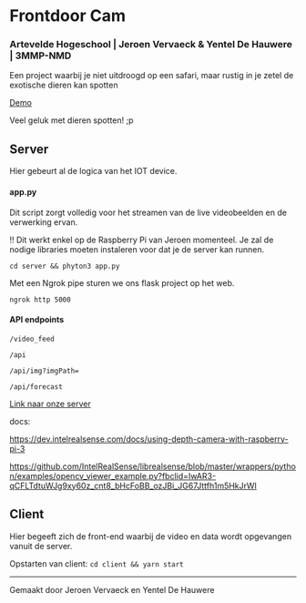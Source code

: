 # Frontdoor Cam #

### Artevelde Hogeschool | Jeroen Vervaeck & Yentel De Hauwere | 3MMP-NMD

Een project waarbij je niet uitdroogd op een safari, maar rustig in je zetel de exotische dieren kan spotten

[Demo](https://35f8-2a02-1812-1639-b00-d2c6-fa18-e342-75a9.ngrok.io/)

Veel geluk met dieren spotten! ;p

## Server ##
Hier gebeurt al de logica van het IOT device. 

#### app.py ####
Dit script zorgt volledig voor het streamen van de live videobeelden en de verwerking ervan.

!! Dit werkt enkel op de Raspberry Pi van Jeroen momenteel. Je zal de nodige libraries moeten instaleren voor dat je de server kan runnen.

`cd server && phyton3 app.py`

Met een Ngrok pipe sturen we ons flask project op het web. 

`ngrok http 5000`

#### API endpoints ####

`/video_feed`

`/api`

`/api/img?imgPath=`

`/api/forecast`

[Link naar onze server](https://35f8-2a02-1812-1639-b00-d2c6-fa18-e342-75a9.ngrok.io/)

docs:

https://dev.intelrealsense.com/docs/using-depth-camera-with-raspberry-pi-3

https://github.com/IntelRealSense/librealsense/blob/master/wrappers/python/examples/opencv_viewer_example.py?fbclid=IwAR3-qCFLTdtuWJg9xy60z_cnt8_bHcFoBB_ozJBi_JG67Jttfh1m5HkJrWI

## Client ##
Hier begeeft zich de front-end waarbij de video en data wordt opgevangen vanuit de server.

Opstarten van client: 
`cd client && yarn start`

- - - -

Gemaakt door Jeroen Vervaeck en Yentel De Hauwere
